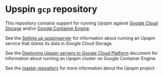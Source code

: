 # Upspin `gcp` repository

This repository contains support for running Upspin against
[Google Cloud Storage](https://cloud.google.com/storage/)
and/or
[Google Container Engine](https://cloud.google.com/container-engine/).

See the [Setting up upspinserver](https://upspin.io/doc/server_setup.md)
for information about running an Upspin service that stores its data
in Google Cloud Storage.

See the [Deploying Upspin servers to Google Cloud Platform](https://upspin.io/doc/deploying_to_google_cloud.md)
document for information about running an Upspin cluster on
Google Container Engine.

See the [master repository](https://github.com/upspin/upspin#readme)
for more information about the Upspin project.
